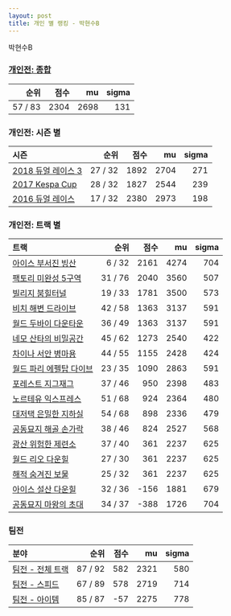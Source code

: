 ```yaml
---
layout: post
title: 개인 별 랭킹 - 박현수B
---
```


박현수B

### [개인전: 종합](../singles-full)

| 순위 | 점수 | mu | sigma |
|---:|---:|---:|---:|
| 57 / 83 | 2304 | 2698 | 131 |

### 개인전: 시즌 별

| 시즌 | 순위 | 점수 | mu | sigma |
|:---|---:|---:|---:|---:|
| [2018 듀얼 레이스 3](../s2018_1) | 27 / 32 | 1892 | 2704 | 271 |
| [2017 Kespa Cup](../s2017_2) | 28 / 32 | 1827 | 2544 | 239 |
| [2016 듀얼 레이스](../s2016_1) | 17 / 32 | 2380 | 2973 | 198 |

### 개인전: 트랙 별

| 트랙 | 순위 | 점수 | mu | sigma |
|:---|---:|---:|---:|---:|
| [아이스 부서진 빙산](../boobing) | 6 / 32 | 2161 | 4274 | 704 |
| [팩토리 미완성 5구역](../district5) | 31 / 76 | 2040 | 3560 | 507 |
| [빌리지 붐힐터널](../boomhill) | 19 / 33 | 1781 | 3500 | 573 |
| [비치 해변 드라이브](../haebyun) | 42 / 58 | 1363 | 3137 | 591 |
| [월드 두바이 다운타운](../dubai) | 36 / 49 | 1363 | 3137 | 591 |
| [네모 산타의 비밀공간](../santa) | 45 / 62 | 1273 | 2540 | 422 |
| [차이나 서안 병마용](../byeongma) | 44 / 55 | 1155 | 2428 | 424 |
| [월드 파리 에펠탑 다이브](../eifel) | 23 / 35 | 1090 | 2863 | 591 |
| [포레스트 지그재그](../zigzag) | 37 / 46 | 950 | 2398 | 483 |
| [노르테유 익스프레스](../noex) | 51 / 68 | 924 | 2364 | 480 |
| [대저택 은밀한 지하실](../jeotaek) | 54 / 68 | 898 | 2336 | 479 |
| [공동묘지 해골 손가락](../haeson) | 38 / 46 | 824 | 2527 | 568 |
| [광산 위험한 제련소](../jeryeonso) | 37 / 40 | 361 | 2237 | 625 |
| [월드 리오 다운힐](../rio) | 27 / 30 | 361 | 2237 | 625 |
| [해적 숨겨진 보물](../haesumbo) | 25 / 32 | 361 | 2237 | 625 |
| [아이스 설산 다운힐](../seolsan) | 32 / 36 | -156 | 1881 | 679 |
| [공동묘지 마왕의 초대](../mawang) | 34 / 37 | -388 | 1726 | 704 |

### 팀전

| 분야 | 순위 | 점수 | mu | sigma |
|:---|---:|---:|---:|---:|
| [팀전 - 전체 트랙](../team-full) | 87 / 92 | 582 | 2321 | 580 |
| [팀전 - 스피드](../team-speed) | 67 / 89 | 578 | 2719 | 714 |
| [팀전 - 아이템](../team-item) | 85 / 87 | -57 | 2275 | 778 |
